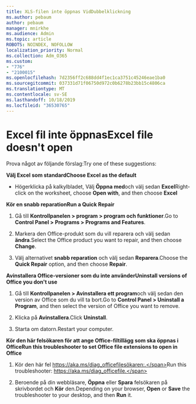```yaml
---
title: XLS-filen inte öppnas VidDubbelklickning
ms.author: pebaum
author: pebaum
manager: mnirkhe
ms.audience: Admin
ms.topic: article
ROBOTS: NOINDEX, NOFOLLOW
localization_priority: Normal
ms.collection: Adm_O365
ms.custom:
- "776"
- "2100015"
ms.openlocfilehash: 7d2356ff2c688dd4f1ec1ca3751c45246eae1ba0
ms.sourcegitcommit: 037331d71f06750d972c0b6278b23bb15c4806ca
ms.translationtype: MT
ms.contentlocale: sv-SE
ms.lasthandoff: 10/18/2019
ms.locfileid: "36530765"
---
```

# <a name="excel-file-doesnt-open"></a><span data-ttu-id="64b8d-102">Excel fil inte öppnas</span><span class="sxs-lookup"><span data-stu-id="64b8d-102">Excel file doesn't open</span></span>

<span data-ttu-id="64b8d-103">Prova något av följande förslag:</span><span class="sxs-lookup"><span data-stu-id="64b8d-103">Try one of these suggestions:</span></span>

<span data-ttu-id="64b8d-104">**Välj Excel som standard**</span><span class="sxs-lookup"><span data-stu-id="64b8d-104">**Choose Excel as the default**</span></span>

* <span data-ttu-id="64b8d-105">Högerklicka på kalkylbladet, Välj **Öppna med**och välj sedan **Excel**</span><span class="sxs-lookup"><span data-stu-id="64b8d-105">Right-click on the worksheet, choose **Open with**, and then choose **Excel**</span></span>

<span data-ttu-id="64b8d-106">**Kör en snabb reparation**</span><span class="sxs-lookup"><span data-stu-id="64b8d-106">**Run a Quick Repair**</span></span>

1. <span data-ttu-id="64b8d-107">Gå till **Kontrollpanelen > program > program och funktioner**.</span><span class="sxs-lookup"><span data-stu-id="64b8d-107">Go to **Control Panel > Programs > Programs and Features**.</span></span>

2. <span data-ttu-id="64b8d-108">Markera den Office-produkt som du vill reparera och välj sedan **ändra**.</span><span class="sxs-lookup"><span data-stu-id="64b8d-108">Select the Office product you want to repair, and then choose **Change**.</span></span>

3. <span data-ttu-id="64b8d-109">Välj alternativet **snabb reparation** och välj sedan **Reparera**.</span><span class="sxs-lookup"><span data-stu-id="64b8d-109">Choose the **Quick Repair** option, and then choose **Repair**.</span></span>

<span data-ttu-id="64b8d-110">**Avinstallera Office-versioner som du inte använder**</span><span class="sxs-lookup"><span data-stu-id="64b8d-110">**Uninstall versions of Office you don't use**</span></span>

1. <span data-ttu-id="64b8d-111">Gå till **Kontrollpanelen > Avinstallera ett program**och välj sedan den version av Office som du vill ta bort.</span><span class="sxs-lookup"><span data-stu-id="64b8d-111">Go to **Control Panel > Uninstall a Program**, and then select the version of Office you want to remove.</span></span>

2. <span data-ttu-id="64b8d-112">Klicka på **Avinstallera**.</span><span class="sxs-lookup"><span data-stu-id="64b8d-112">Click **Uninstall**.</span></span>

3. <span data-ttu-id="64b8d-113">Starta om datorn.</span><span class="sxs-lookup"><span data-stu-id="64b8d-113">Restart your computer.</span></span>

<span data-ttu-id="64b8d-114">**Kör den här felsökaren för att ange Office-filtillägg som ska öppnas i Office**</span><span class="sxs-lookup"><span data-stu-id="64b8d-114">**Run this troubleshooter to set Office file extensions to open in Office**</span></span>

1. <span data-ttu-id="64b8d-115">Kör den här fel https://aka.ms/diag_officefilesökaren:.</span><span class="sxs-lookup"><span data-stu-id="64b8d-115">Run this troubleshooter: https://aka.ms/diag_officefile.</span></span>

2. <span data-ttu-id="64b8d-116">Beroende på din webbläsare, **Öppna** eller **Spara** felsökaren på skrivbordet och **Kör** den.</span><span class="sxs-lookup"><span data-stu-id="64b8d-116">Depending on your browser, **Open** or **Save** the troubleshooter to your desktop, and then **Run** it.</span></span>
